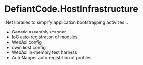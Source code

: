 DefiantCode.HostInfrastructure
==============================

.Net libraries to simplify application bootstrapping activities...

- Generic assembly scanner
- IoC auto-registration of modules
- WebApi config
- owin host config
- WebApi in-memory test harness
- AutoMapper auto-registrtion of profiles
